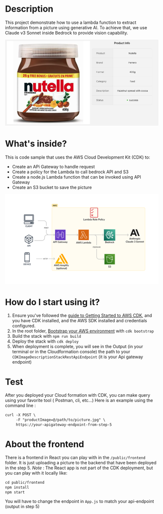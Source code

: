 
# Description
This project demonstrate how to use a lambda function to extract information from a picture using generative AI.
To achieve that, we use Claude v3 Sonnet inside Bedrock to provide vision capability.

![Product information automatically generated](./public/frontend/public/sitepreview.png)


# What's inside?
This is code sample that uses the AWS Cloud Development Kit (CDK) to:
* Create an APi Gateway to handle request
* Create a policy for the Lambda to call bedrock API and S3
* Create a node.js Lambda function that can be invoked using API Gateway
* Create an S3 bucket to save the picture

![AWS Architecture diagram](./Bedrock-Image-description.png)



# How do I start using it?
1. Ensure you've followed the [guide to Getting Started to AWS CDK](https://docs.aws.amazon.com/cdk/latest/guide/getting_started.html), and you have CDK installed, and the AWS SDK installed and credentials configured. 
2. In the root folder, [Bootstrap your AWS environment](https://docs.aws.amazon.com/cdk/latest/guide/serverless_example.html#serverless_example_deploy_and_test) with `cdk bootstrap`
3. Build the stack with `npm run build`
4. Deploy the  stack with `cdk deploy`
5. When deployment is complete, you will see in the Output (in your terminal or in the Cloudformation console) the path to your `CDKImageDescriptionStackRestApiEndpoint` (it is your Api gateway endpoint)

# Test
After you deployed your Cloud formation with CDK, you can make query using your favorite tool ( Postman, cli, etc...)
Here is an example using the command line :
```
curl -X POST \
     -F "productImage=@/path/to/picture.jpg" \
     https://your-apigateway-endpoint-from-step-5
```


# About the frontend

There is a frontend in React you can play with in the `/public/frontend` folder.
It is just uploading a picture to the backend that have been deployed in the step 5.
*Note* : The React app is not part of the CDK deployment, but you can play with it locally like:
```
cd public/frontend
npm install
npm start
```

You will have to change the endpoint in `App.js` to match your api-endpoint (output in step 5)